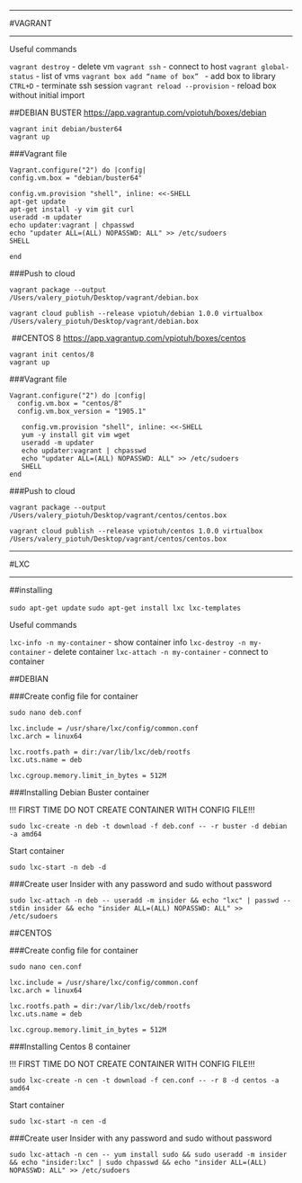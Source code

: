 ***
#VAGRANT
***
Useful commands

`vagrant destroy` - delete vm
`vagrant ssh` - connect to host
`vagrant global-status` - list of vms
`vagrant box add “name of box” ` - add box to library
`CTRL+D` - terminate ssh session
`vagrant reload --provision` - reload box without initial import

##DEBIAN BUSTER https://app.vagrantup.com/vpiotuh/boxes/debian 
```shell
vagrant init debian/buster64
vagrant up
```
###Vagrant file
```shell
Vagrant.configure("2") do |config|
config.vm.box = "debian/buster64"

config.vm.provision "shell", inline: <<-SHELL
apt-get update
apt-get install -y vim git curl
useradd -m updater
echo updater:vagrant | chpasswd
echo "updater ALL=(ALL) NOPASSWD: ALL" >> /etc/sudoers
SHELL

end
```
###Push to cloud

`vagrant package --output /Users/valery_piotuh/Desktop/vagrant/debian.box`

`vagrant cloud publish --release vpiotuh/debian 1.0.0 virtualbox /Users/valery_piotuh/Desktop/vagrant/debian.box`

 ##CENTOS 8 https://app.vagrantup.com/vpiotuh/boxes/centos 
```shell
vagrant init centos/8
vagrant up
```
###Vagrant file
```shell
Vagrant.configure("2") do |config|
  config.vm.box = "centos/8"
  config.vm.box_version = "1905.1"

   config.vm.provision "shell", inline: <<-SHELL
   yum -y install git vim wget
   useradd -m updater
   echo updater:vagrant | chpasswd
   echo "updater ALL=(ALL) NOPASSWD: ALL" >> /etc/sudoers
   SHELL
end
```
###Push to cloud
```shell
vagrant package --output /Users/valery_piotuh/Desktop/vagrant/centos/centos.box
```
```shell
vagrant cloud publish --release vpiotuh/centos 1.0.0 virtualbox /Users/valery_piotuh/Desktop/vagrant/centos/centos.box
```
***
#LXC
***

##installing

`sudo apt-get update`
`sudo apt-get install lxc lxc-templates`

Useful commands

`lxc-info -n my-container` - show container info
`lxc-destroy -n my-container` - delete container
`lxc-attach -n my-container` - connect to container


##DEBIAN

###Create config file for container
```shell
sudo nano deb.conf

lxc.include = /usr/share/lxc/config/common.conf
lxc.arch = linux64

lxc.rootfs.path = dir:/var/lib/lxc/deb/rootfs
lxc.uts.name = deb

lxc.cgroup.memory.limit_in_bytes = 512M
```

###Installing Debian Buster container

!!! FIRST TIME DO NOT CREATE CONTAINER WITH CONFIG FILE!!!
```shell
sudo lxc-create -n deb -t download -f deb.conf -- -r buster -d debian -a amd64
```
Start container
```shell
sudo lxc-start -n deb -d
```
###Create user Insider with any password and sudo without password
 ```shell
sudo lxc-attach -n deb -- useradd -m insider && echo "lxc" | passwd --stdin insider && echo "insider ALL=(ALL) NOPASSWD: ALL" >> /etc/sudoers
```

##CENTOS

###Create config file for container
```shell
sudo nano cen.conf

lxc.include = /usr/share/lxc/config/common.conf
lxc.arch = linux64

lxc.rootfs.path = dir:/var/lib/lxc/deb/rootfs
lxc.uts.name = deb

lxc.cgroup.memory.limit_in_bytes = 512M
```

###Installing Centos 8 container

!!! FIRST TIME DO NOT CREATE CONTAINER WITH CONFIG FILE!!!
```shell
sudo lxc-create -n cen -t download -f cen.conf -- -r 8 -d centos -a amd64
```
Start container
```shell
sudo lxc-start -n cen -d
```

###Create user Insider with any password and sudo without password
```shell
sudo lxc-attach -n cen -- yum install sudo && sudo useradd -m insider && echo "insider:lxc" | sudo chpasswd && echo "insider ALL=(ALL) NOPASSWD: ALL" >> /etc/sudoers
```
